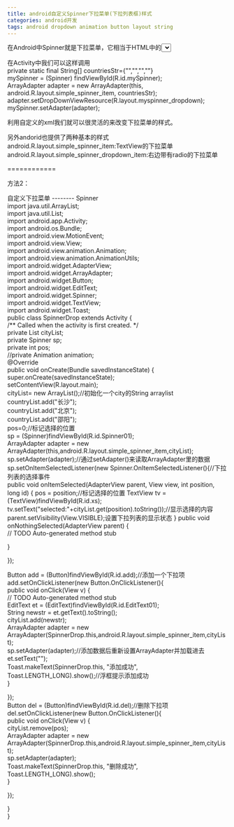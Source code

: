 ```yaml
---
title: android自定义Spinner下拉菜单(下拉列表框)样式
categories: android开发
tags: android dropdown animation button layout string
---
```

在Android中Spinner就是下拉菜单，它相当于HTML中的<select>标签。  
Android中提供的Spinner Widget下拉菜单已经非常好用了，样式也适用，  
不过我们还是可以通过定义xml的方式来改变下拉菜单的样式。  
在layout目录下新建一个xml文件，名字随便(我这里叫myspinner.xml)。在这个文件里面可以定义下拉菜单的样式  
我们这里采用TextView来实现  
<?xml version="1.0" encoding="utf-8"?>  
<TextView  
xmlns:android="http://schemas.android.com/apk/res/android"  
android:id="@+id/text1"  
android:layout_width="wrap_content"  
android:layout_height="24sp"  
android:singleLine="true"  
style="?android:attr/spinnerDropDownItemStyle" />

在Activity中我们可以这样调用  
private static final String[] countriesStr={"","","",""}  
mySpinner = (Spinner) findViewById(R.id.mySpinner);  
ArrayAdapter<String> adapter = new ArrayAdapter<String>(this,
android.R.layout.simple_spinner_item, countriesStr);  
adapter.setDropDownViewResource(R.layout.myspinner_dropdown);  
mySpinner.setAdapter(adapter);

利用自定义的xml我们就可以很灵活的来改变下拉菜单的样式。

另外andorid也提供了两种基本的样式  
android.R.layout.simple_spinner_item:TextView的下拉菜单  
android.R.layout.simple_spinner_dropdown_item:右边带有radio的下拉菜单

============

方法2：

自定义下拉菜单 -------- Spinner  
import java.util.ArrayList;  
import java.util.List;  
import android.app.Activity;  
import android.os.Bundle;  
import android.view.MotionEvent;  
import android.view.View;  
import android.view.animation.Animation;  
import android.view.animation.AnimationUtils;  
import android.widget.AdapterView;  
import android.widget.ArrayAdapter;  
import android.widget.Button;  
import android.widget.EditText;  
import android.widget.Spinner;  
import android.widget.TextView;  
import android.widget.Toast;  
public class SpinnerDrop extends Activity {  
/** Called when the activity is first created. */  
private List cityList;  
private Spinner sp;  
private int pos;  
//private Animation animation;  
@Override  
public void onCreate(Bundle savedInstanceState) {  
super.onCreate(savedInstanceState);  
setContentView(R.layout.main);  
cityList= new ArrayList();//初始化一个city的String arraylist  
countryList.add("长沙");  
countryList.add("北京");  
countryList.add("邵阳");  
pos=0;//标记选择的位置  
sp = (Spinner)findViewById(R.id.Spinner01);  
ArrayAdapter<String> adapter = new
ArrayAdapter<String>(this,android.R.layout.simple_spinner_item,cityList);  
sp.setAdapter(adapter);//通过setAdapter()来读取ArrayAdapter里的数据  
sp.setOnItemSelectedListener(new Spinner.OnItemSelectedListener(){//下拉列表的选择事件  
public void onItemSelected(AdapterView<?> parent, View view,  
int position, long id) {  
pos = position;//标记选择的位置  
TextView tv = (TextView)findViewById(R.id.xs);  
tv.setText("selected:"+cityList.get(position).toString());//显示选择的内容  
parent.setVisibility(View.VISIBLE);设置下拉列表的显示状态  
}  
public void onNothingSelected(AdapterView<?> parent) {  
// TODO Auto-generated method stub

}

});

Button add = (Button)findViewById(R.id.add);//添加一个下拉项  
add.setOnClickListener(new Button.OnClickListener(){  
public void onClick(View v) {  
// TODO Auto-generated method stub  
EditText et = (EditText)findViewById(R.id.EditText01);  
String newstr = et.getText().toString();  
cityList.add(newstr);  
ArrayAdapter<String> adapter = new
ArrayAdapter<String>(SpinnerDrop.this,android.R.layout.simple_spinner_item,cityList);  
sp.setAdapter(adapter);//添加数据后重新设置ArrayAdapter并加载进去  
et.setText("");  
Toast.makeText(SpinnerDrop.this, "添加成功", Toast.LENGTH_LONG).show();//浮框提示添加成功  
}

});  
Button del = (Button)findViewById(R.id.del);//删除下拉项  
del.setOnClickListener(new Button.OnClickListener(){  
public void onClick(View v) {  
cityList.remove(pos);  
ArrayAdapter<String> adapter = new
ArrayAdapter<String>(SpinnerDrop.this,android.R.layout.simple_spinner_item,cityList);  
sp.setAdapter(adapter);  
Toast.makeText(SpinnerDrop.this, "删除成功", Toast.LENGTH_LONG).show();  
}

});

}  
}

